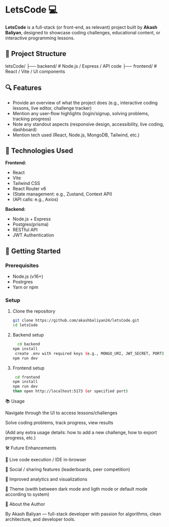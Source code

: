 # LetsCode 💻

**LetsCode** is a full-stack (or front-end, as relevant) project built by **Akash Baliyan**, designed to showcase coding challenges, educational content, or interactive programming lessons.  

## 🚀 Project Structure
letsCode/
├── backend/ #  Node.js / Express / API code
├── frontend/ # React / Vite / UI components

## 🔍 Features

- Provide an overview of what the project does (e.g., interactive coding lessons, live editor, challenge tracker)  
- Mention any user-flow highlights (login/signup, solving problems, tracking progress)  
- Note any standout aspects (responsive design, accessibility, live coding, dashboard)  
- Mention tech used (React, Node.js, MongoDB, Tailwind, etc.)

## 🧩 Technologies Used

**Frontend:**  
- React  
- Vite  
- Tailwind CSS  
- React Router v6  
- (State management: e.g., Zustand, Context API)  
- (API calls: e.g., Axios)

**Backend:**  
- Node.js + Express  
- Postgres(prisma) 
- RESTful API  
- JWT Authentication

## 🎯 Getting Started

### Prerequisites  
- Node.js (v16+)  
- Postrgres  
- Yarn or npm

### Setup

1. Clone the repository  
   ```bash
   git clone https://github.com/akashbaliyan24/letsCode.git
   cd letsCode
2. Backend setup
   ```bash
     cd backend
   npm install
    create .env with required keys (e.g., MONGO_URI, JWT_SECRET, PORT)
   npm run dev
3. Frontend setup
      ```bash
       cd frontend
      npm install
      npm run dev
      then open http://localhost:5173 (or specified port)
📚 Usage

Navigate through the UI to access lessons/challenges

Solve coding problems, track progress, view results

(Add any extra usage details: how to add a new challenge, how to export progress, etc.)

🛠️ Future Enhancements

🚧 Live code execution / IDE in-browser

🚧 Social / sharing features (leaderboards, peer competition)

🚧 Improved analytics and visualizations

🚧 Theme (swith between dark mode and ligth mode or default mode according to system)

👤 About the Author

By Akash Baliyan — full-stack developer with passion for algorithms, clean architecture, and developer tools.


